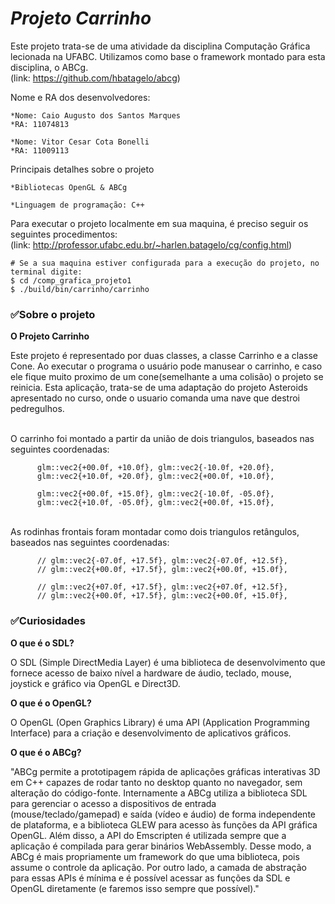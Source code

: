 # *Projeto Carrinho*
Este projeto trata-se de uma atividade da disciplina Computação Gráfica lecionada na UFABC.
Utilizamos como base o framework montado para esta disciplina, o ABCg. 
<br>(link: https://github.com/hbatagelo/abcg)

Nome e RA dos desenvolvedores:
			
	*Nome: Caio Augusto dos Santos Marques
	*RA: 11074813
	
	*Nome: Vitor Cesar Cota Bonelli
	*RA: 11009113

Principais detalhes sobre o projeto
			
	*Bibliotecas OpenGL & ABCg
	
	*Linguagem de programação: C++
  

Para executar o projeto localmente em sua maquina, é preciso seguir os seguintes procedimentos:
<br>(link: http://professor.ufabc.edu.br/~harlen.batagelo/cg/config.html)
```
# Se a sua maquina estiver configurada para a execução do projeto, no terminal digite:
$ cd /comp_grafica_projeto1
$ ./build/bin/carrinho/carrinho

```


### ✅Sobre o projeto

**O Projeto Carrinho**

Este projeto é representado por duas classes, a classe Carrinho e a classe Cone. Ao executar o programa o usuário pode manusear o carrinho, e caso ele fique muito proximo de um cone(semelhante a uma colisão) o projeto se reinicia. Esta aplicação, trata-se de uma adaptação do projeto Asteroids apresentado no curso, onde o usuario comanda uma nave que destroi pedregulhos.

<br>O carrinho foi montado a partir da união de dois triangulos, baseados nas seguintes coordenadas:
```
      glm::vec2{+00.0f, +10.0f}, glm::vec2{-10.0f, +20.0f},
      glm::vec2{+10.0f, +20.0f}, glm::vec2{+00.0f, +10.0f}, 

      glm::vec2{+00.0f, +15.0f}, glm::vec2{-10.0f, -05.0f}, 
      glm::vec2{+10.0f, -05.0f}, glm::vec2{+00.0f, +15.0f},
```
<br>As rodinhas frontais foram montadar como dois triangulos retângulos, baseados nas seguintes coordenadas:
```
      // glm::vec2{-07.0f, +17.5f}, glm::vec2{-07.0f, +12.5f},
      // glm::vec2{+00.0f, +17.5f}, glm::vec2{+00.0f, +15.0f},
      
      // glm::vec2{+07.0f, +17.5f}, glm::vec2{+07.0f, +12.5f},
      // glm::vec2{+00.0f, +17.5f}, glm::vec2{+00.0f, +15.0f},
```


### ✅Curiosidades

**O que é o SDL?**

O SDL (Simple DirectMedia Layer) é uma biblioteca de desenvolvimento que fornece acesso de baixo nível a hardware de áudio, teclado, mouse, joystick e gráfico via OpenGL e Direct3D.

**O que é o OpenGL?**

O OpenGL (Open Graphics Library) é uma API (Application Programming Interface) para a criação e desenvolvimento de aplicativos gráficos.

**O que é o ABCg?**

"ABCg permite a prototipagem rápida de aplicações gráficas interativas 3D em C++ capazes de rodar tanto no desktop quanto no navegador, sem alteração do código-fonte.
Internamente a ABCg utiliza a biblioteca SDL para gerenciar o acesso a dispositivos de entrada (mouse/teclado/gamepad) e saída (vídeo e áudio) de forma independente de plataforma, e a biblioteca GLEW para acesso às funções da API gráfica OpenGL. Além disso, a API do Emscripten é utilizada sempre que a aplicação é compilada para gerar binários WebAssembly. Desse modo, a ABCg é mais propriamente um framework do que uma biblioteca, pois assume o controle da aplicação. Por outro lado, a camada de abstração para essas APIs é mínima e é possível acessar as funções da SDL e OpenGL diretamente (e faremos isso sempre que possível)."

